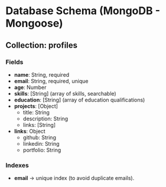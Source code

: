 # Database Schema (MongoDB - Mongoose)

## Collection: profiles

### Fields
- **name**: String, required  
- **email**: String, required, unique  
- **age**: Number  
- **skills**: [String] (array of skills, searchable)  
- **education**: [String] (array of education qualifications)  
- **projects**: [Object]
  - title: String
  - description: String
  - links: [String]
- **links**: Object
  - github: String
  - linkedin: String
  - portfolio: String

### Indexes
- **email** → unique index (to avoid duplicate emails).
